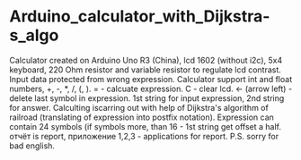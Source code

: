 # Arduino_calculator_with_Dijkstra-s_algo

Calculator created on Arduino Uno R3 (China), lcd 1602 (without i2c), 5x4 keyboard, 220 Ohm resistor and variable resistor to 
regulate lcd contrast. Input data protected from wrong expression. Calculator support int and float numbers, +, -, *, /, (, ). 
= - calcuate expression.
C - clear lcd.
<- (arrow left) - delete last symbol in expression.
1st string for input expression, 2nd string for answer.
Calculting iscarring out with help of Dijkstra's algorithm of railroad (translating of expression into postfix notation). 
Expression can contain 24 symbols (if symbols more, than 16 - 1st string get offset a half.
отчёт is report, приложение 1,2,3 - applications for report.
P.S. sorry for bad english.
